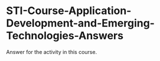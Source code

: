 # STI-Course-Application-Development-and-Emerging-Technologies-Answers
Answer for the activity in this course.

